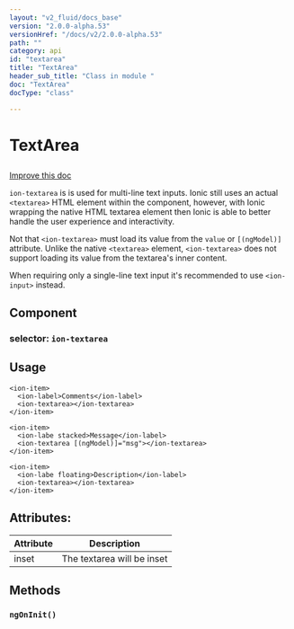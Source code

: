 ```yaml
---
layout: "v2_fluid/docs_base"
version: "2.0.0-alpha.53"
versionHref: "/docs/v2/2.0.0-alpha.53"
path: ""
category: api
id: "textarea"
title: "TextArea"
header_sub_title: "Class in module "
doc: "TextArea"
docType: "class"

---
```










<h1 class="api-title">


TextArea






</h1>

<a class="improve-v2-docs" href='http://github.com/driftyco/ionic/edit/2.0/ionic/components/input/input.ts#L91'>
Improve this doc
</a>






<p><code>ion-textarea</code> is is used for multi-line text inputs. Ionic still
uses an actual <code>&lt;textarea&gt;</code> HTML element within the component,
however, with Ionic wrapping the native HTML textarea element then
Ionic is able to better handle the user experience and interactivity.</p>
<p>Not that <code>&lt;ion-textarea&gt;</code> must load its value from the <code>value</code> or
<code>[(ngModel)]</code> attribute. Unlike the native <code>&lt;textarea&gt;</code> element,
<code>&lt;ion-textarea&gt;</code> does not support loading its value from the
textarea&#39;s inner content.</p>
<p>When requiring only a single-line text input it&#39;s recommended
to use <code>&lt;ion-input&gt;</code> instead.</p>


<h2>Component</h2>
<h3>selector: <code>ion-textarea</code></h3>
<!-- @usage tag -->

<h2>Usage</h2>

<pre><code class="lang-html">&lt;ion-item&gt;
  &lt;ion-label&gt;Comments&lt;/ion-label&gt;
  &lt;ion-textarea&gt;&lt;/ion-textarea&gt;
&lt;/ion-item&gt;

&lt;ion-item&gt;
  &lt;ion-labe stacked&gt;Message&lt;/ion-label&gt;
  &lt;ion-textarea [(ngModel)]=&quot;msg&quot;&gt;&lt;/ion-textarea&gt;
&lt;/ion-item&gt;

&lt;ion-item&gt;
  &lt;ion-labe floating&gt;Description&lt;/ion-label&gt;
  &lt;ion-textarea&gt;&lt;/ion-textarea&gt;
&lt;/ion-item&gt;
</code></pre>




<!-- @property tags -->

<h2>Attributes:</h2>
<table class="table" style="margin:0;">
<thead>
<tr>
<th>Attribute</th>







<th>Description</th>
</tr>
</thead>
<tbody>

<tr>
<td>
inset
</td>



<td>
The textarea will be inset

</td>
</tr>

</tbody>
</table>


<!-- methods on the class -->

<h2>Methods</h2>

<div id="ngOnInit"></div>

<h3>
<code>ngOnInit()</code>


</h3>










<!-- related link --><!-- end content block -->


<!-- end body block -->
